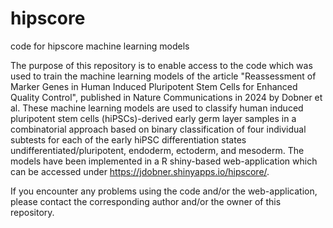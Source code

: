 # hipscore
code for hipscore machine learning models

The purpose of this repository is to enable access to the code which was used to train the machine learning models of the article "Reassessment of Marker Genes in Human Induced Pluripotent Stem Cells for Enhanced Quality Control", published in Nature Communications in 2024 by Dobner et al.
These machine learning models are used to classify human induced pluripotent stem cells (hiPSCs)-derived early germ layer samples in a combinatorial approach based on binary classification of four individual subtests for each of the early hiPSC differentiation states undifferentiated/pluripotent, endoderm, ectoderm, and mesoderm. The models have been implemented in a R shiny-based web-application which can be accessed under https://jdobner.shinyapps.io/hipscore/.

If you encounter any problems using the code and/or the web-application, please contact the corresponding author and/or the owner of this repository.
